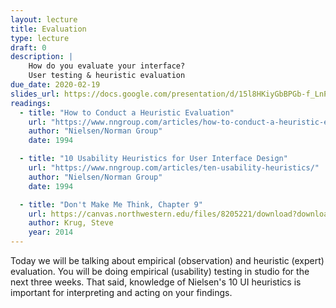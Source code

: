 ```yaml
---
layout: lecture
title: Evaluation
type: lecture
draft: 0
description: |
    How do you evaluate your interface?
    User testing & heuristic evaluation
due_date: 2020-02-19
slides_url: https://docs.google.com/presentation/d/15l8HKiyGbBPGb-f_LnP4zPCdVJtgDsU017jXcuFTgdU/edit?usp=sharing
readings:
  - title: "How to Conduct a Heuristic Evaluation"
    url: "https://www.nngroup.com/articles/how-to-conduct-a-heuristic-evaluation/"
    author: "Nielsen/Norman Group" 
    date: 1994

  - title: "10 Usability Heuristics for User Interface Design"
    url: "https://www.nngroup.com/articles/ten-usability-heuristics/"
    author: "Nielsen/Norman Group" 
    date: 1994

  - title: "Don't Make Me Think, Chapter 9"
    url: https://canvas.northwestern.edu/files/8205221/download?download_frd=1
    author: Krug, Steve
    year: 2014
---
```


Today we will be talking about empirical (observation) and heuristic (expert) evaluation. You will be doing empirical (usability) testing in studio for the next three weeks. That said, knowledge of Nielsen's 10 UI heuristics is important for interpreting and acting on your findings.